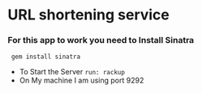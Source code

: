 # URL shortening service
### For this app to work you need to Install Sinatra

`` gem install sinatra``

* To Start the Server 
`` run: rackup ``
* On My machine I am using port 9292